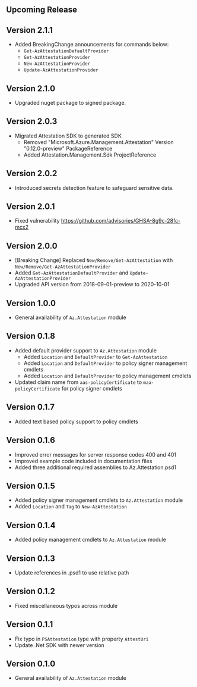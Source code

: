 <!--
    Please leave this section at the top of the change log.

    Changes for the upcoming release should go under the section titled "Upcoming Release", and should adhere to the following format:

    ## Upcoming Release
    * Overview of change #1
        - Additional information about change #1
    * Overview of change #2
        - Additional information about change #2
        - Additional information about change #2
    * Overview of change #3
    * Overview of change #4
        - Additional information about change #4

    ## YYYY.MM.DD - Version X.Y.Z (Previous Release)
    * Overview of change #1
        - Additional information about change #1
-->


## Upcoming Release

## Version 2.1.1
* Added BreakingChange announcements for commands below:
  * `Get-AzAttestationDefaultProvider`
  * `Get-AzAttestationProvider`
  * `New-AzAttestationProvider`
  * `Update-AzAttestationProvider`

## Version 2.1.0
* Upgraded nuget package to signed package.

## Version 2.0.3
* Migrated Attestation SDK to generated SDK
    - Removed "Microsoft.Azure.Management.Attestation" Version "0.12.0-preview" PackageReference
    - Added Attestation.Management.Sdk ProjectReference

## Version 2.0.2
* Introduced secrets detection feature to safeguard sensitive data.

## Version 2.0.1
* Fixed vulnerability https://github.com/advisories/GHSA-8g9c-28fc-mcx2

## Version 2.0.0
* [Breaking Change] Replaced `New/Remove/Get-AzAttestation` with `New/Remove/Get-AzAttestationProvider`
* Added `Get-AzAttestationDefaultProvider` and `Update-AzAttestationProvider`
* Upgraded API version from 2018-09-01-preview to 2020-10-01

## Version 1.0.0
* General availability of `Az.Attestation` module

## Version 0.1.8
* Added default provider support to `Az.Attestation` module
    - Added `Location` and `DefaultProvider` to `Get-AzAttestation`
    - Added `Location` and `DefaultProvider` to policy signer management cmdlets
    - Added `Location` and `DefaultProvider` to policy management cmdlets
* Updated claim name from `aas-policyCertificate` to `maa-policyCertificate` for policy signer cmdlets

## Version 0.1.7
* Added text based policy support to policy cmdlets

## Version 0.1.6
* Improved error messages for server response codes 400 and 401
* Improved example code included in documentation files
* Added three additional required assemblies to Az.Attestation.psd1

## Version 0.1.5
* Added policy signer management cmdlets to `Az.Attestation` module
* Added `Location` and `Tag` to `New-AzAttestation`

## Version 0.1.4
* Added policy management cmdlets to `Az.Attestation` module

## Version 0.1.3
* Update references in .psd1 to use relative path

## Version 0.1.2
* Fixed miscellaneous typos across module

## Version 0.1.1
* Fix typo in `PSAttestation` type with property `AttestUri`
* Update .Net SDK with newer version

## Version 0.1.0
* General availability of `Az.Attestation` module
